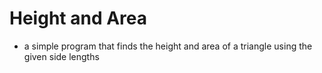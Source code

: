# Height and Area

- a simple program that finds the height and area of a triangle using the given side lengths

